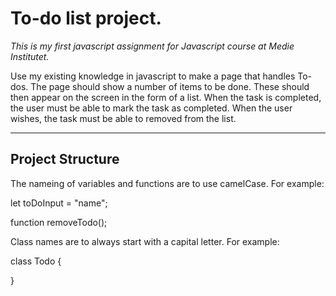 # To-do list project.

_This is my first javascript assignment for Javascript course at Medie Institutet._

Use my existing knowledge in javascript to make a page that handles To-dos. The page should show a number of items to be done. These should then appear on the screen in the form of a list. When the task is completed, the user must be able to mark the task as completed. When the user wishes, the task must be able to removed from the list.

---

## Project Structure

The nameing of variables and functions are to use camelCase. For example:

let toDoInput = "name";

function removeTodo();

Class names are to always start with a capital letter. For example:

class Todo {

}
